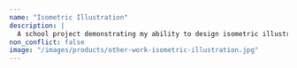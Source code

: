 ```yaml
---
name: "Isometric Illustration"
description: |
  A school project demonstrating my ability to design isometric illustrations. The theme for this project is to show the passage of time. The illustration shows the evolution of transportation over three scenes, with the sands of time running throughout. I used subtle shifts in colour to further emphasize the passage of time from past to present and future.
non_conflict: false
image: "/images/products/other-work-isometric-illustration.jpg"
---
```

